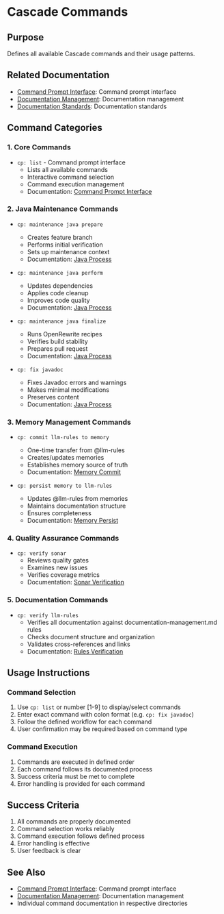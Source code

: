 # Cascade Commands

## Purpose
Defines all available Cascade commands and their usage patterns.

## Related Documentation
- [Command Prompt Interface](commands/core/cp.md): Command prompt interface
- [Documentation Management](documentation-management.md): Documentation management
- [Documentation Standards](../core/standards/documentation-standards.md): Documentation standards

## Command Categories

### 1. Core Commands
- `cp: list` - Command prompt interface
  * Lists all available commands
  * Interactive command selection
  * Command execution management
  * Documentation: [Command Prompt Interface](commands/core/cp.md)

### 2. Java Maintenance Commands
- `cp: maintenance java prepare`
  * Creates feature branch
  * Performs initial verification
  * Sets up maintenance context
  * Documentation: [Java Process](../maintenance/java/process.md)

- `cp: maintenance java perform`
  * Updates dependencies
  * Applies code cleanup
  * Improves code quality
  * Documentation: [Java Process](../maintenance/java/process.md)

- `cp: maintenance java finalize`
  * Runs OpenRewrite recipes
  * Verifies build stability
  * Prepares pull request
  * Documentation: [Java Process](../maintenance/java/process.md)

- `cp: fix javadoc`
  * Fixes Javadoc errors and warnings
  * Makes minimal modifications
  * Preserves content
  * Documentation: [Java Process](../maintenance/java/process.md)

### 3. Memory Management Commands
- `cp: commit llm-rules to memory`
  * One-time transfer from @llm-rules
  * Creates/updates memories
  * Establishes memory source of truth
  * Documentation: [Memory Commit](commands/memory/commit.md)

- `cp: persist memory to llm-rules`
  * Updates @llm-rules from memories
  * Maintains documentation structure
  * Ensures completeness
  * Documentation: [Memory Persist](commands/memory/persist.md)

### 4. Quality Assurance Commands
- `cp: verify sonar`
  * Reviews quality gates
  * Examines new issues
  * Verifies coverage metrics
  * Documentation: [Sonar Verification](../maintenance/sonar.md)

### 5. Documentation Commands
- `cp: verify llm-rules`
  * Verifies all documentation against documentation-management.md rules
  * Checks document structure and organization
  * Validates cross-references and links
  * Documentation: [Rules Verification](commands/verify/rules.md)

## Usage Instructions

### Command Selection
1. Use `cp: list` or number [1-9] to display/select commands
2. Enter exact command with colon format (e.g. `cp: fix javadoc`)
3. Follow the defined workflow for each command
4. User confirmation may be required based on command type

### Command Execution
1. Commands are executed in defined order
2. Each command follows its documented process
3. Success criteria must be met to complete
4. Error handling is provided for each command

## Success Criteria
1. All commands are properly documented
2. Command selection works reliably
3. Command execution follows defined process
4. Error handling is effective
5. User feedback is clear

## See Also
- [Command Prompt Interface](commands/core/cp.md): Command prompt interface
- [Documentation Management](documentation-management.md): Documentation management
- Individual command documentation in respective directories
